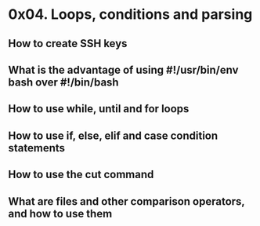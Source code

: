 # 0x04. Loops, conditions and parsing
## How to create SSH keys
## What is the advantage of using #!/usr/bin/env bash over #!/bin/bash
## How to use while, until and for loops
## How to use if, else, elif and case condition statements
## How to use the cut command
## What are files and other comparison operators, and how to use them

